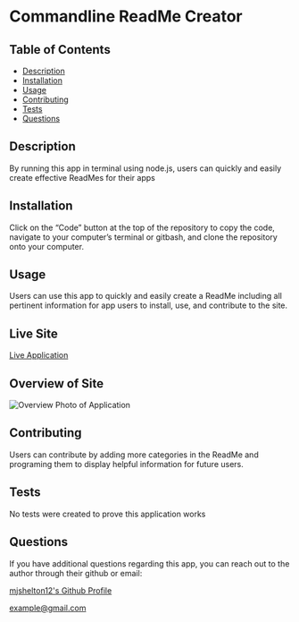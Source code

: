 # Commandline ReadMe Creator
   
  ## Table of Contents
  - [Description](#Description)  
  - [Installation](#Installation)
  - [Usage](#Usage)
  - [Contributing](#Contributing)
  - [Tests](#Tests)
  - [Questions](#Questions)
  
  ## Description

  By running this app in terminal using node.js, users can quickly and easily create effective ReadMes for their apps

   

  ## Installation

  Click on the “Code” button at the top of the repository to copy the code, navigate to your computer’s terminal or gitbash, and clone the repository onto your computer.

  ## Usage

  Users can use this app to quickly and easily create a ReadMe including all pertinent information for app users to install, use, and contribute to the site.

  ## Live Site

  [Live Application](https://github.com/mjshelton12/Commandline_Readme_Creator)

  ## Overview of Site

  ![Overview Photo of Application](https://i.imgur.com/VToLEyP.jpg)

  ## Contributing

  Users can contribute by adding more categories in the ReadMe and programing them to display helpful information for future users.

  ## Tests

  No tests were created to prove this application works

  ## Questions

  If you have additional questions regarding this app, you can reach out to the author through their github or email:

  [mjshelton12's Github Profile](http://www.github.com/mjshelton12)

  [example@gmail.com](mailto:example@gmail.com)

